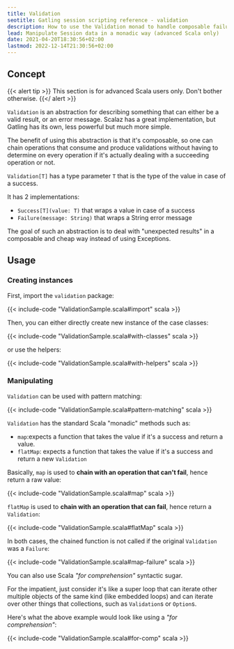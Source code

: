 ```yaml
---
title: Validation
seotitle: Gatling session scripting reference - validation
description: How to use the Validation monad to handle composable failures in Scala functions. Intended for advanced Scala developers only.
lead: Manipulate Session data in a monadic way (advanced Scala only)
date: 2021-04-20T18:30:56+02:00
lastmod: 2022-12-14T21:30:56+02:00
---
```


## Concept

{{< alert tip >}}
This section is for advanced Scala users only. Don't bother otherwise.
{{</ alert >}}

`Validation` is an abstraction for describing something that can either be a valid result, or an error message.
Scalaz has a great implementation, but Gatling has its own, less powerful but much more simple.

The benefit of using this abstraction is that it's composable, so one can chain operations that consume and produce validations without having to determine on every operation if it's actually dealing with a succeeding operation or not.

`Validation[T]` has a type parameter `T` that is the type of the value in case of a success.

It has 2 implementations:

* `Success[T](value: T)` that wraps a value in case of a success
* `Failure(message: String)` that wraps a String error message

The goal of such an abstraction is to deal with "unexpected results" in a composable and cheap way instead of using Exceptions.

## Usage

### Creating instances

First, import the `validation` package:

{{< include-code "ValidationSample.scala#import" scala >}}

Then, you can either directly create new instance of the case classes:

{{< include-code "ValidationSample.scala#with-classes" scala >}}

or use the helpers:

{{< include-code "ValidationSample.scala#with-helpers" scala >}}

### Manipulating

`Validation` can be used with pattern matching:

{{< include-code "ValidationSample.scala#pattern-matching" scala >}}

`Validation` has the standard Scala "monadic" methods such as:

* `map`:expects a function that takes the value if it's a success and return a value.
* `flatMap`: expects a function that takes the value if it's a success and return a new `Validation`

Basically, `map` is used to **chain with an operation that can't fail**, hence return a raw value:

{{< include-code "ValidationSample.scala#map" scala >}}

`flatMap` is used to **chain with an operation that can fail**, hence return a `Validation`:

{{< include-code "ValidationSample.scala#flatMap" scala >}}

In both cases, the chained function is not called if the original `Validation` was a `Failure`:

{{< include-code "ValidationSample.scala#map-failure" scala >}}

You can also use Scala *"for comprehension"* syntactic sugar.

For the impatient, just consider it's like a super loop that can iterate other multiple objects of the same kind (like embedded loops) and can iterate over other things that collections, such as `Validation`s or `Option`s.

Here's what the above example would look like using a *"for comprehension"*:

{{< include-code "ValidationSample.scala#for-comp" scala >}}
